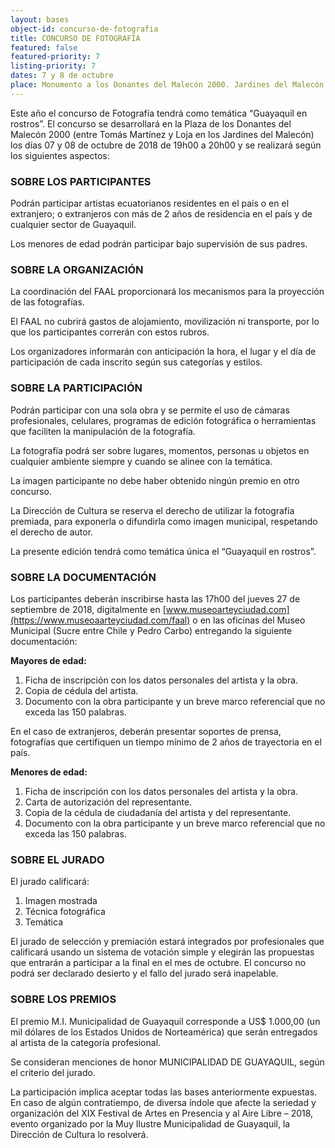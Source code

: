 ```yaml
---
layout: bases
object-id: concurso-de-fotografia
title: CONCURSO DE FOTOGRAFÍA
featured: false
featured-priority: 7
listing-priority: 7
dates: 7 y 8 de octubre
place: Monumento a los Donantes del Malecón 2000. Jardines del Malecón
---
```

Este año el concurso de Fotografía tendrá como temática “Guayaquil en rostros”. El concurso se desarrollará en la Plaza de los Donantes del Malecón 2000 (entre Tomás Martínez y Loja en los Jardines del Malecón) los días 07 y 08 de octubre de 2018 de 19h00 a 20h00 y se realizará según los siguientes aspectos:

### SOBRE LOS PARTICIPANTES

Podrán participar artistas ecuatorianos residentes en el país o en el extranjero; o extranjeros con más de 2 años de residencia en el país y de cualquier sector de Guayaquil.

Los menores de edad podrán participar bajo supervisión de sus padres.

### SOBRE LA ORGANIZACIÓN

La coordinación del FAAL proporcionará los mecanismos para la proyección de las fotografías.

El FAAL no cubrirá gastos de alojamiento, movilización ni transporte, por lo que los participantes correrán con estos rubros.

Los organizadores informarán con anticipación la hora, el lugar y el día de participación de cada inscrito según sus categorías y estilos.

### SOBRE LA PARTICIPACIÓN

Podrán participar con una sola obra y se permite el uso de cámaras profesionales, celulares, programas de edición fotográfica o herramientas que faciliten la manipulación de la fotografía.

La fotografía podrá ser sobre lugares, momentos, personas u objetos en cualquier ambiente siempre y cuando se alinee con la temática.

La imagen participante no debe haber obtenido ningún premio en otro concurso.

La Dirección de Cultura se reserva el derecho de utilizar la fotografía premiada, para exponerla o difundirla como imagen municipal, respetando el derecho de autor.

La presente edición tendrá como temática única el “Guayaquil en rostros”.

### SOBRE LA DOCUMENTACIÓN

Los participantes deberán inscribirse hasta las 17h00 del jueves 27 de septiembre de 2018, digitalmente en [www.museoarteyciudad.com](https://www.museoaarteyciudad.com/faal) o en las oficinas del Museo Municipal (Sucre entre Chile y Pedro Carbo) entregando la siguiente documentación:

**Mayores de edad:**

1. Ficha de inscripción con los datos personales del artista y la obra.
1. Copia de cédula del artista.
1. Documento con la obra participante y un breve marco referencial que no exceda las 150 palabras.

En el caso de extranjeros, deberán presentar soportes de prensa, fotografías que certifiquen un tiempo mínimo de 2 años de trayectoria en el país.

 

**Menores de edad:**

1. Ficha de inscripción con los datos personales del artista y la obra.
1. Carta de autorización del representante.
1. Copia de la cédula de ciudadanía del artista y del representante.
1. Documento con la obra participante y un breve marco referencial que no exceda las 150 palabras.

 

### SOBRE EL JURADO

El jurado calificará:

1. Imagen mostrada
1. Técnica fotográfica
1. Temática

El jurado de selección y premiación estará integrados por profesionales que calificará usando un sistema de votación simple y elegirán las propuestas que entrarán a participar a la final en el mes de octubre. El concurso no podrá ser declarado desierto y el fallo del jurado será inapelable.

### SOBRE LOS PREMIOS

El premio M.I. Municipalidad de Guayaquil corresponde a US$ 1.000,00 (un mil dólares de los Estados Unidos de Norteamérica) que serán entregados al artista de la categoría profesional.

Se consideran menciones de honor MUNICIPALIDAD DE GUAYAQUIL, según el criterio del jurado.

La participación implica aceptar todas las bases anteriormente expuestas. En caso de algún contratiempo, de diversa índole que afecte la seriedad y organización del XIX Festival de Artes en Presencia y al Aire Libre – 2018, evento organizado por la Muy Ilustre Municipalidad de Guayaquil, la Dirección de Cultura lo resolverá.

